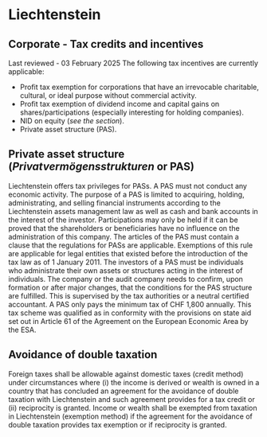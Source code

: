 # Liechtenstein
## Corporate - Tax credits and incentives
Last reviewed - 03 February 2025
The following tax incentives are currently applicable:
  * Profit tax exemption for corporations that have an irrevocable charitable, cultural, or ideal purpose without commercial activity.
  * Profit tax exemption of dividend income and capital gains on shares/participations (especially interesting for holding companies).
  * NID on equity (_see the section_).
  * Private asset structure (PAS).


## Private asset structure (_Privatvermögensstrukturen_ or PAS)
Liechtenstein offers tax privileges for PASs. A PAS must not conduct any economic activity. The purpose of a PAS is limited to acquiring, holding, administrating, and selling financial instruments according to the Liechtenstein assets management law as well as cash and bank accounts in the interest of the investor. Participations may only be held if it can be proved that the shareholders or beneficiaries have no influence on the administration of this company.
The articles of the PAS must contain a clause that the regulations for PASs are applicable. Exemptions of this rule are applicable for legal entities that existed before the introduction of the tax law as of 1 January 2011.
The investors of a PAS must be individuals who administrate their own assets or structures acting in the interest of individuals.
The company or the audit company needs to confirm, upon formation or after major changes, that the conditions for the PAS structure are fulfilled. This is supervised by the tax authorities or a neutral certified accountant.
A PAS only pays the minimum tax of CHF 1,800 annually.
This tax scheme was qualified as in conformity with the provisions on state aid set out in Article 61 of the Agreement on the European Economic Area by the ESA.
## Avoidance of double taxation
Foreign taxes shall be allowable against domestic taxes (credit method) under circumstances where (i) the income is derived or wealth is owned in a country that has concluded an agreement for the avoidance of double taxation with Liechtenstein and such agreement provides for a tax credit or (ii) reciprocity is granted. Income or wealth shall be exempted from taxation in Liechtenstein (exemption method) if the agreement for the avoidance of double taxation provides tax exemption or if reciprocity is granted.

